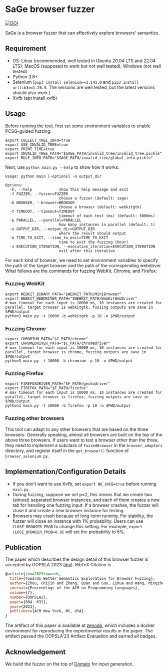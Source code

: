 # SaGe browser fuzzer

[![DOI](https://zenodo.org/badge/DOI/10.5281/zenodo.8328742.svg)](https://doi.org/10.5281/zenodo.8328742)

SaGe is a browser fuzzer that can effectively explore browsers' semantics.

## Requirement

- OS: Linux (recommended, well tested in Ubuntu 20.04 LTS and 22.04 LTS); MacOS (supposed to work but not well tested); Windows (not well tested)
- Python 3.8+
- Selenium (``pip3 install selenium==3.141.0`` and ``pip3 install urllib3==1.26.5``. The versions are well tested, but the latest versions should also work.)
- Xvfb (apt install xvfb)

## Usage

Before running the tool, first set some environment variables to enable PCSG-guided fuzzing:

```shell
export COLLECT_TREE_INFO=true
export USE_INVALID_TREE=true
export PRINT_TIME=true
export INVALID_TREE_PATH="$SAGE_PATH/invalid_tree/invalid_tree.pickle"
export RULE_INFO_PATH="$SAGE_PATH/invalid_tree/global_info.pickle"
```

Next, use ```python main.py --help``` to show how it works.

```
Usage: python main [-options] -o output_dir

Options:
  -h, --help            show this help message and exit
  -f FUZZER, --fuzzer=FUZZER
                        choose a fuzzer (default: sage)
  -b BROWSER, --browser=BROWSER
                        choose a browser (default: webkitgtk)
  -t TIMEOUT, --timeout=TIMEOUT
                        timeout of each test (ms) (default: 5000ms)
  -p PARALLEL, --parallel=PARALLEL
                        how many instances in parallel (default: 1)
  -o OUTPUT_DIR, --output_dir=OUTPUT_DIR
                        where the result should output
  -e TIME_TO_EXIT, --time_to_exit=TIME_TO_EXIT
                        time to exit the fuzzing (hour)
  -x EXECUTION_ITERATION, --execution_iteration=EXECUTION_ITERATION
                        exit after this iteration
```

For each kind of browser, we need to set environment variables to specify the path of the target browser and the path of the corresponding webdriver. What follows are the commands for fuzzing WebKit, Chrome, and Firefox:

### Fuzzing WebKit

```shell
export WEBKIT_BINARY_PATH="$WEBKIT_PATH/MiniBrowser"
export WEBKIT_WEBDRIVER_PATH="$WEBKIT_PATH/WebKitWebDriver"
# max timeout for each input is 10000 ms, 10 instances are created for parallel, target browser is webkitgtk, fuzzing outputs are save in $PWD/output
python3 main.py -t 10000 -b webkitgtk -p 10 -o $PWD/output
```

### Fuzzing Chrome

```shell
export CHROMIUM_PATH="$C_PATH/chrome"
export CHROMEDRIVER_PATH="$C_PATH/chromedriver"
# max timeout for each input is 10000 ms, 10 instances are created for parallel, target browser is chrome, fuzzing outputs are save in $PWD/output
python3 main.py -t 10000 -b chromium -p 10 -o $PWD/output
```

### Fuzzing Firefox

```shell
export FIREFOXDRIVER_PATH="$F_PATH/geckodriver"
export FIREFOX_PATH="$F_PATH/firefox"
# max timeout for each input is 10000 ms, 10 instances are created for parallel, target browser is firefox, fuzzing outputs are save in $PWD/output
python3 main.py -t 10000 -b firefox -p 10 -o $PWD/output
```

### Fuzzing other browsers

This tool can adapt to any other browsers that are based on the three browsers. Generally speaking, almost all browsers are built on the top of the above three browsers. If users want to test a browser other than the three, they need to implement a subclass of ``FuzzedBrowser`` in the ``browser_adapters`` directory, and register itself in the ``get_browser()`` function of ``browser_selenium.py``.

## Implementation/Configuration Details
- If you don’t want to use Xvfb, set ``export NO_XVFB=true`` before running ``main.py``.
- During fuzzing, suppose we set p=2, this means that we create two (almost) separated browser instances, and each of them creates a new tab for handling one fuzzing input. If a browser crashes, the fuzzer will close it and create a new browser instance for testing.
- Browsers may crash because of long-term running. For stability, the fuzzer will close an instance with 1% probability. Users can use ``CLOSE_BROWSER_PROB`` to change this setting. For example, ``export CLOSE_BROWSER_PROB=0.05`` will set the probability to 5%.

## Publication

The paper which describes the design detail of this browser fuzzer is accepted by OOPSLA 2023 ([doi](https://doi.org/10.1145/3622819)). BibTeX Citation is 

```bibtex
@article{zhou2023towards,
  title={Towards Better Semantics Exploration for Browser Fuzzing},
  author={Zhou, Chijin and Zhang, Quan and Guo, Lihua and Wang, Mingzhe and Jiang, Yu and Liao, Qing and Wu, Zhiyong and Li, Shanshan and Gu, Bin},
  journal={Proceedings of the ACM on Programming Languages},
  volume={7},
  number={OOPSLA2},
  pages={604--631},
  year={2023},
  publisher={ACM New York, NY, USA}
}
```

The artifact of this paper is available at [zenodo](https://doi.org/10.5281/zenodo.8328742), which includes a docker environment for reproducing the experitmental results in the paper. The artifact passed the OOPSLA'23 Artifact Evaluation and earned all badges.

## Acknowledgement

We build the fuzzer on the top of [Domato](https://github.com/googleprojectzero/domato) for input generation.
